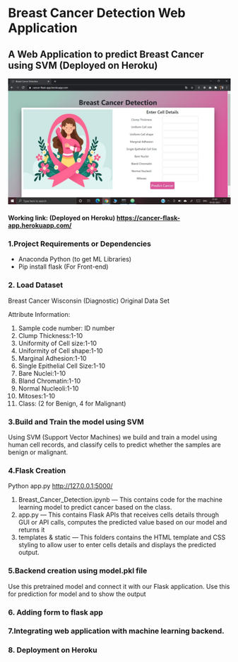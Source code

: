 # Breast Cancer Detection Web Application

## A Web Application to predict Breast Cancer using SVM  (Deployed on Heroku)

![alt text](https://github.com/shubham2510/BreastCancer/blob/main/output.jpeg?raw=true)



#### Working link: (Deployed on Heroku) https://cancer-flask-app.herokuapp.com/

### 1.Project Requirements or Dependencies
* Anaconda Python (to get ML Libraries)
* Pip install flask (For Front-end)

### 2. Load Dataset
Breast Cancer Wisconsin (Diagnostic) Original Data Set

Attribute Information:
1.	Sample code number: ID number
2.	Clump Thickness:1-10
3.	Uniformity of Cell size:1-10
4.	Uniformity of Cell shape:1-10
5.	Marginal Adhesion:1-10
6.	Single Epithelial Cell Size:1-10
7.	Bare Nuclei:1-10
8.	Bland Chromatin:1-10
9.	Normal Nucleoli:1-10
10.	Mitoses:1-10
11.	Class: (2 for Benign, 4 for Malignant)
### 3.Build and Train the model using SVM
Using SVM (Support Vector Machines) we build and train a model using human cell records, and classify cells to predict whether the samples are benign or malignant.
### 4.Flask Creation
Python app.py
http://127.0.0.1:5000/

1.	Breast_Cancer_Detection.ipynb — This contains code for the machine learning model to predict cancer based on the class.
2.	app.py — This contains Flask APIs that receives cells details through GUI or API calls, computes the predicted value based on our model and returns it
3.	templates & static  — This folders contains the HTML template and CSS styling to allow user to enter cells details and displays the predicted output.

### 5.Backend creation using model.pkl file

Use this pretrained model and connect it with our Flask application.
Use this for prediction for model and to show the output

### 6. Adding form to flask app
 
### 7.Integrating web application with machine learning backend.

### 8. Deployment on Heroku

